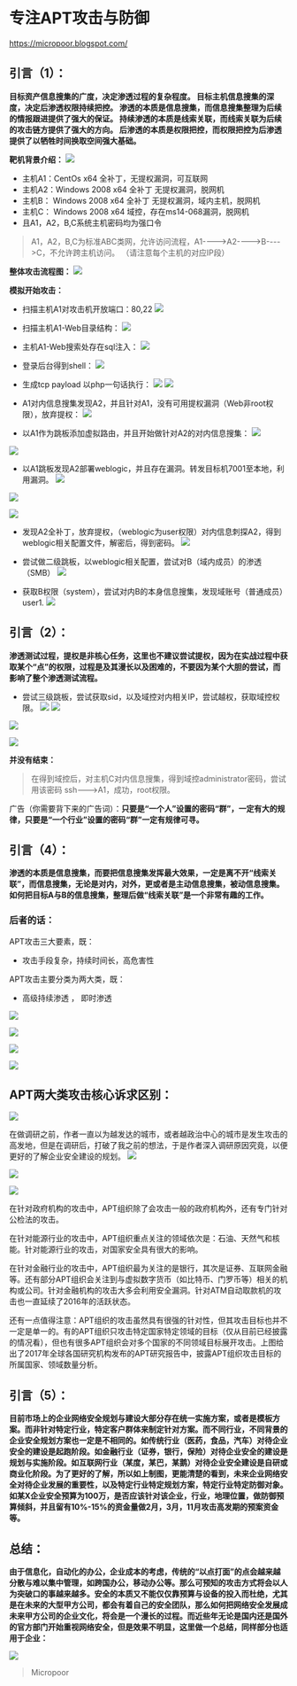 # 专注APT攻击与防御
https://micropoor.blogspot.com/

## 引言（1）：

**目标资产信息搜集的广度，决定渗透过程的复杂程度。
目标主机信息搜集的深度，决定后渗透权限持续把控。
渗透的本质是信息搜集，而信息搜集整理为后续的情报跟进提供了强大的保证。
持续渗透的本质是线索关联，而线索关联为后续的攻击链方提供了强大的方向。
后渗透的本质是权限把控，而权限把控为后渗透提供了以牺牲时间换取空间强大基础。**

**靶机背景介绍：**
![](media/eb0714612b4e03133ba10e14ef174b4c.jpg)

* 主机A1：CentOs x64 全补丁，无提权漏洞，可互联网
* 主机A2：Windows 2008 x64 全补丁 无提权漏洞，脱网机
* 主机B： Windows 2008 x64 全补丁 无提权漏洞，域内主机，脱网机
* 主机C： Windows 2008 x64 域控，存在ms14-068漏洞，脱网机
* 且A1，A2，B,C系统主机密码均为强口令

>   A1，A2，B,C为标准ABC类网，允许访问流程，A1----\>A2----\>B----\>C，不允许跨主机访问。
>   （请注意每个主机的对应IP段）

**整体攻击流程图：**
![](media/0e9ff50f2d0823e678528868b243ccce.jpg)

**模拟开始攻击：**

* 扫描主机A1对攻击机开放端口：80,22
![](media/fad85d3505b5e71286df9d301f167de2.jpg)

* 扫描主机A1-Web目录结构：
![](media/813af1b732caf9c0adce3dade376694f.jpg)

* 主机A1-Web搜索处存在sql注入：
![](media/9a59cdceb1ea09a49a82f81eb778003b.jpg)

* 登录后台得到shell：
![](media/ad06e8c45d69e5e450aa3c379ef04eee.jpg)

* 生成tcp payload 以php一句话执行：
![](media/89c0851c3482a55632b708c5bce2ad18.jpg)
![](media/a5b217214c10db82110bcb34a166a53f.jpg)

* A1对内信息搜集发现A2，并且针对A1，没有可用提权漏洞（Web非root权限），放弃提权：
![](media/7f18b933fee393c1150a36f603ca5aac.jpg)

* 以A1作为跳板添加虚拟路由，并且开始做针对A2的对内信息搜集：
![](media/3d57cf1f1005ba4254aa57971286df86.jpg)

![](media/9977d347d014885a6b6f051ecf337acd.jpg)

* 以A1跳板发现A2部署weblogic，并且存在漏洞。转发目标机7001至本地，利用漏洞。
![](media/278d82913ceca2d619234f4a602c908d.jpg)

![](media/e3ee48eafcd1322980a2a2b4dbc81161.jpg)

![](media/ec698d2c28ce34078f6fb28955826036.jpg)

* 发现A2全补丁，放弃提权，（weblogic为user权限）对内信息刺探A2，得到 weblogic相关配置文件，解密后，得到密码。
![](media/48ce8cfde97da6cc01a6310c13c93eba.jpg)

* 尝试做二级跳板，以weblogic相关配置，尝试对B（域内成员）的渗透（SMB）
![](media/b033dbb98df945e1629016daa8f715fa.jpg)

* 获取B权限（system），尝试对内B的本身信息搜集，发现域账号（普通成员）user1.
![](media/e6619fad61ae8258bbf571a061816eab.jpg)

## 引言（2）：

**渗透测试过程，提权是非核心任务，这里也不建议尝试提权，因为在实战过程中获取某个“点”的权限，过程是及其漫长以及困难的，不要因为某个大胆的尝试，而影响了整个渗透测试流程。**

* 尝试三级跳板，尝试获取sid，以及域控对内相关IP，尝试越权，获取域控权限。
![](media/75a390348d0d82d12b741b71cc1077d4.jpg)
![](media/95e9d4bd457a3854dc2a181854aff847.jpg)

![](media/1731a21414be63725aad1c9bc5f6e2ab.jpg)

![](media/3fc9121169f8810f044902ea33ee6746.jpg)

**并没有结束：**

>   在得到域控后，对主机C对内信息搜集，得到域控administrator密码，尝试用该密码 ssh---\>A1，成功，root权限。

广告（你需要背下来的广告词）：**只要是“一个人”设置的密码“群”，一定有大的规律，只要是“一个行业”设置的密码“群”一定有规律可寻。**

## 引言（4）：
**渗透的本质是信息搜集，而要把信息搜集发挥最大效果，一定是离不开“线索关联”，而信息搜集，无论是对内，对外，更或者是主动信息搜集，被动信息搜集。如何把目标A与B的信息搜集，整理后做“线索关联”是一个非常有趣的工作。**

### 后者的话：

APT攻击三大要素，既：
* 攻击手段复杂，持续时间长，高危害性

APT攻击主要分类为两大类，既：
* 高级持续渗透 ， 即时渗透

![](media/8114a948743a1acaf2b03562c850e7e6.jpg)

![](media/8017d7d0aec4b49eb5a2bb73f23ab555.jpg)

![](media/f8933631951866360ec8f45717feb0ce.jpg)

![](media/9233e8ff54bca67e6d94c588116c541a.jpg)

## APT两大类攻击核心诉求区别：

![](media/9334e9c3f86f584e6846e907ed5e1102.jpg)

在做调研之前，作者一直以为越发达的城市，或者越政治中心的城市是发生攻击的高发地，但是在调研后，打破了我之前的想法，于是作者深入调研原因究竟，以便更好的了解企业安全建设的规划。
![](media/cf5a7e83b5ce618b69373b15233eaf41.jpg)

![](media/7e8216bd52b30af1c5d036552138ab49.jpg)

![](media/86c77171801811fd8339cb4ed6e7e8fe.jpg)

在针对政府机构的攻击中，APT组织除了会攻击一般的政府机构外，还有专门针对公检法的攻击。

在针对能源行业的攻击中，APT组织重点关注的领域依次是：石油、天然气和核能。针对能源行业的攻击，对国家安全具有很大的影响。

在针对金融行业的攻击中，APT组织最为关注的是银行，其次是证券、互联网金融等。还有部分APT组织会关注到与虚拟数字货币（如比特币、门罗币等）相关的机构或公司。针对金融机构的攻击大多会利用安全漏洞。针对ATM自动取款机的攻击也一直延续了2016年的活跃状态。

还有一点值得注意：APT组织的攻击虽然具有很强的针对性，但其攻击目标也并不一定是单一的。有的APT组织只攻击特定国家特定领域的目标（仅从目前已经披露的情况看），但也有很多APT组织会对多个国家的不同领域目标展开攻击。上图给出了2017年全球各国研究机构发布的APT研究报告中，披露APT组织攻击目标的所属国家、领域数量分析。

## 引言（5）：

**目前市场上的企业网络安全规划与建设大部分存在统一实施方案，或者是模板方案。而非针对特定行业，特定客户群体来制定针对方案。而不同行业，不同背景的企业安全规划方案也一定是不相同的。如传统行业（医药，食品，汽车）对待企业安全的建设是起跑阶段。如金融行业（证券，银行，保险）对待企业安全的建设是规划与实施阶段。如互联网行业（某度，某巴，某鹅）对待企业安全建设是自研或商业化阶段。为了更好的了解，所以如上制图，更能清楚的看到，未来企业网络安全对待企业发展的重要性，以及特定行业特定规划方案，特定行业特定防御对象。如某X企业安全预算为100万，是否应该针对该企业，行业，地理位置，做防御预算倾斜，并且留有10%-15%的资金量做2月，3月，11月攻击高发期的预案资金等。**

## 总结：

**由于信息化，自动化的办公，企业成本的考虑，传统的“以点打面”的点会越来越分散与难以集中管理，如跨国办公，移动办公等。那么可预知的攻击方式将会以人为突破口的事越来越多。安全的本质又不能仅仅靠预算与设备的投入而杜绝，尤其是在未来的大型甲方公司，都会有着自己的安全团队，那么如何把网络安全发展成未来甲方公司的企业文化，将会是一个漫长的过程。而近些年无论是国内还是国外的官方部门开始重视网络安全，但是效果不明显，这里做一个总结，同样部分也适用于企业：**

![](media/497fa9474fd0ae6063d5386ab214d69e.jpg)


>   Micropoor
